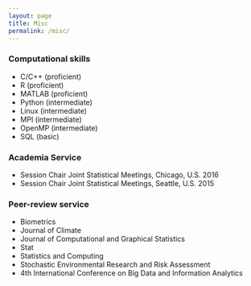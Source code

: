 ```yaml
---
layout: page
title: Misc
permalink: /misc/
---
```

### Computational skills 
* C/C++ (proficient)
* R (proficient)
* MATLAB (proficient)
* Python (intermediate)
* Linux (intermediate)
* MPI (intermediate)
* OpenMP (intermediate)
* SQL (basic)


### Academia Service

* Session Chair Joint Statistical Meetings, Chicago, U.S. 2016
* Session Chair Joint Statistical Meetings, Seattle, U.S. 2015

### Peer-review service
* Biometrics
* Journal of Climate
* Journal of Computational and Graphical Statistics
* Stat
* Statistics and Computing
* Stochastic Environmental Research and Risk Assessment
* 4th International Conference on Big Data and Information Analytics